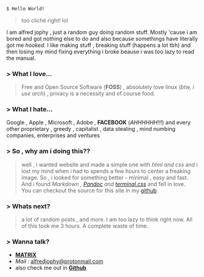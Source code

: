 ```sh
$ Hello World!
```
> too cliché right! lol

I am alfred jophy , just a random guy doing random stuff. Mostly 'cause i am bored and got nothing else to do
and also because somethings have literally got me *hooked*. I like making stuff , breaking stuff (happens a lot tbh) 
and then losing my mind fixing everything i broke beause i was too lazy to read the manual.

### > What I love...
>Free and Open Source Software (**FOSS**) , absolutely love linux (*btw, i use arch*) , privacy is a necessity and of course food.

### > What I hate...
Google , Apple , Microsoft , Adobe , **FACEBOOK** (*AHHHHHH!!!*) and every other proprietary , greedy , capitalist , data stealing , mind numbing companies, enterprises and ventures 

### > So , why am i doing this??
>well , i wanted website and made a simple one with _html and css_ and i lost my mind when i had to spends a few hours to center a freaking image.
So , i looked for something better - minimal , easy and fast. And i found _Markdown , [Pandoc](https://pandoc.org/) and [terminal.css](https://terminalcss.xyz/)_ and fell in love.<br/>
You can checkout the source for this site in my [github](https://github.com/AlfredEVOL/AlfredEVOL.github.io).

### > Whats next?
> a lot of random posts , and more. I am too lazy to think right now. All of this took me 3 hours. A complete waste of time.

### > Wanna talk?
* [**MATRIX**](https://matrix.to/#/@alfredjophy:matrix.org)
* *Mail* : alfredjophy@protonmail.com
* also check me out in [**Github**](https://github.com/AlfredEVOL/)







